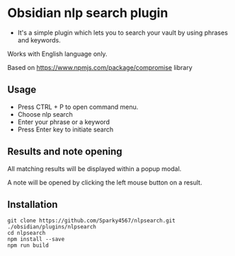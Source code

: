 # Obsidian nlp search plugin

-   It's a simple plugin which lets you to search your vault by using phrases and keywords.

Works with English language only.

Based on https://www.npmjs.com/package/compromise library

## Usage

-   Press CTRL + P to open command menu.
-   Choose nlp search
-   Enter your phrase or a keyword
-   Press Enter key to initiate search

## Results and note opening

All matching results will be displayed within a popup modal.

A note will be opened by clicking the left mouse button on a result.

## Installation

```
git clone https://github.com/Sparky4567/nlpsearch.git ./obsidian/plugins/nlpsearch
cd nlpsearch
npm install --save
npm run build

```
